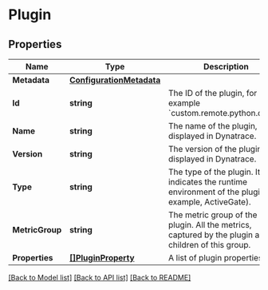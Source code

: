 # Plugin

## Properties

Name | Type | Description | Notes
------------ | ------------- | ------------- | -------------
**Metadata** | [**ConfigurationMetadata**](ConfigurationMetadata.md) |  | [optional] 
**Id** | **string** | The ID of the plugin, for example &#x60;custom.remote.python.demo&#x60;. | [optional] 
**Name** | **string** | The name of the plugin, displayed in Dynatrace. | [optional] 
**Version** | **string** | The version of the plugin, displayed in Dynatrace. | [optional] 
**Type** | **string** | The type of the plugin. It indicates the runtime environment of the plugin (for example, ActiveGate). | [optional] 
**MetricGroup** | **string** | The metric group of the plugin. All the metrics, captured by the plugin are children of this group. | [optional] 
**Properties** | [**[]PluginProperty**](PluginProperty.md) | A list of plugin properties. | [optional] 

[[Back to Model list]](../README.md#documentation-for-models) [[Back to API list]](../README.md#documentation-for-api-endpoints) [[Back to README]](../README.md)


